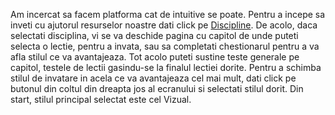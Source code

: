 Am incercat sa facem platforma cat de intuitive se poate. Pentru a incepe sa inveti cu ajutorul resurselor noastre dati click pe [Discipline](#/discipline). De acolo, daca selectati disciplina, vi se va deschide pagina cu capitol de unde puteti selecta o lectie, pentru a invata, sau sa completati chestionarul pentru a va afla stilul ce va avantajeaza. Tot acolo puteti sustine teste generale pe capitol, testele de lectii gasindu-se la finalul lectiei dorite.
Pentru a schimba stilul de invatare in acela ce va avantajeaza cel mai mult, dati click pe butonul din coltul din dreapta jos al ecranului si selectati stilul dorit. Din start, stilul principal selectat este cel Vizual.